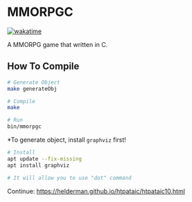 # MMORPGC

[![wakatime](https://wakatime.com/badge/user/e3628b6b-08c8-497a-a679-c268fa16d35e/project/a5edd2f8-034d-4548-8fc0-9689dc5128b9.svg)](https://wakatime.com/badge/user/e3628b6b-08c8-497a-a679-c268fa16d35e/project/a5edd2f8-034d-4548-8fc0-9689dc5128b9)

A MMORPG game that written in C.

## How To Compile
```sh
# Generate Object
make generateObj

# Compile
make

# Run 
bin/mmorpgc
```
*To generate object, install `graphviz` first!
```sh
# Install
apt update --fix-missing
apt install graphviz

# It will allow you to use "dot" command
```

Continue: https://helderman.github.io/htpataic/htpataic10.html
